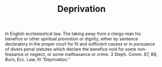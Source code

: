 ---
title: Deprivation
letter: D
permalink: "/definitions/bld-deprivation.html"
body: In English ecclesiastical law. The taking away from a clergy-man his benefice
  or other spiritual promotion or dignity, either by sentence declaratory in the proper
  court for fit and sufficient causes or in pursuance of divers penal statutes which
  declare the benefice void for some non-feasance or neglect, or some malfeasance
  or crime. 3 Steph. Comm. 87, 88; Burn, Ecc. Law, tlt “Deprivation.”
published_at: '2018-07-07'
source: Black's Law Dictionary 2nd Ed (1910)
layout: post
---
